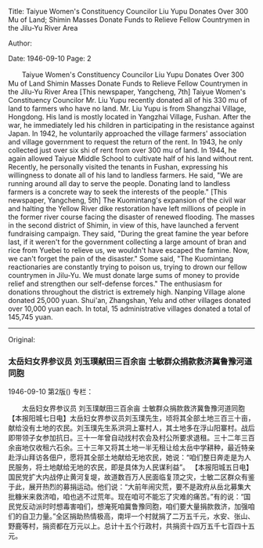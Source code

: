 Title: Taiyue Women's Constituency Councilor Liu Yupu Donates Over 300 Mu of Land; Shimin Masses Donate Funds to Relieve Fellow Countrymen in the Jilu-Yu River Area

Author:

Date: 1946-09-10
Page: 2

　　Taiyue Women's Constituency Councilor
    Liu Yupu Donates Over 300 Mu of Land
    Shimin Masses Donate Funds to Relieve Fellow Countrymen in the Jilu-Yu River Area
    [This newspaper, Yangcheng, 7th] Taiyue Women's Constituency Councilor Mr. Liu Yupu recently donated all of his 330 mu of land to farmers who have no land. Mr. Liu Yupu is from Shangzhai Village, Hongdong. His land is mostly located in Yangzhai Village, Fushan. After the war, he immediately led his children in participating in the resistance against Japan. In 1942, he voluntarily approached the village farmers' association and village government to request the return of the rent. In 1943, he only collected just over six shi of rent from over 300 mu of land. In 1944, he again allowed Taiyue Middle School to cultivate half of his land without rent. Recently, he personally visited the tenants in Fushan, expressing his willingness to donate all of his land to landless farmers. He said, "We are running around all day to serve the people. Donating land to landless farmers is a concrete way to seek the interests of the people."
    [This newspaper, Yangcheng, 5th] The Kuomintang's expansion of the civil war and halting the Yellow River dike restoration have left millions of people in the former river course facing the disaster of renewed flooding. The masses in the second district of Shimin, in view of this, have launched a fervent fundraising campaign. They said, "During the great famine the year before last, if it weren't for the government collecting a large amount of bran and rice from Yuebei to relieve us, we wouldn't have escaped the famine. Now, we can't forget the pain of the disaster." Some said, "The Kuomintang reactionaries are constantly trying to poison us, trying to drown our fellow countrymen in Jilu-Yu. We must donate large sums of money to provide relief and strengthen our self-defense forces." The enthusiasm for donations throughout the district is extremely high. Nanping Village alone donated 25,000 yuan. Shui'an, Zhangshan, Yelu and other villages donated over 10,000 yuan each. In total, 15 administrative villages donated a total of 145,745 yuan.



<hr /> 

Original: 


### 太岳妇女界参议员  刘玉璞献田三百余亩  士敏群众捐款救济冀鲁豫河道同胞

1946-09-10
第2版()
专栏：

　　太岳妇女界参议员
    刘玉璞献田三百余亩
    士敏群众捐款救济冀鲁豫河道同胞
    【本报阳城七日电】太岳妇女界参议员刘玉璞先生，顷将其全部土地三百三十亩，献给没有土地的农民。刘玉璞先生系洪洞上寨村人，其土地多在浮山阳寨村。战后即带领子女参加抗日。三十一年曾自动找村农会及村公所要求退租。三十二年三百余亩地仅收租六石余。三十三年又将其土地一半无租让给太岳中学耕种，最近特亲赴浮山拜访各佃户，愿将其全部土地献给无地农民，她说：“咱们整日奔走是为人民服务，将土地献给无地的农民，即是具体为人民谋利益”。
    【本报阳城五日电】国民党扩大内战停止黄河复堤，故道数百万人民面临复顶之灾，士敏二区群众有鉴于此，展开热烈的募捐运动。他们说：“大前年闹灾荒，要不是政府从岳北募集大批糠米来救济咱，咱也逃不过荒年。现在咱可不能忘了灾难的痛苦。”有的说：“国民党反动派时时想毒害咱们，想淹死咱冀鲁豫同胞，咱们要大量捐款救济，加强咱们的自卫力量。”全区捐助热情极高，南坪一个村就捐了二万五千元，水安、张山、野鹿等村，捐资都在万元以上。总计十五个行政村，共捐资十四万五千七百四十五元。
